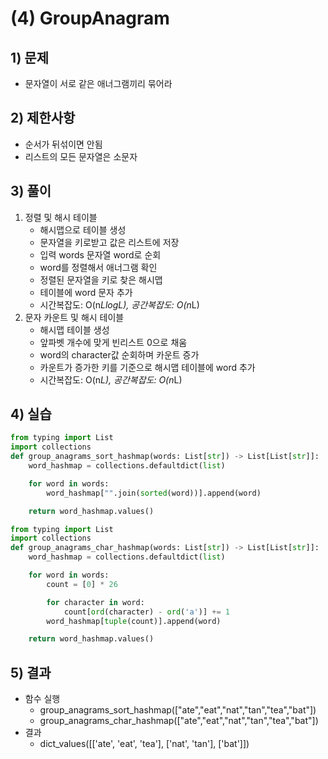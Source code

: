 # (4) GroupAnagram
## 1) 문제
- 문자열이 서로 같은 애너그램끼리 묶어라
## 2) 제한사항
- 순서가 뒤섞이면 안됨
- 리스트의 모든 문자열은 소문자
## 3) 풀이
1. 정렬 및 해시 테이블
    - 해시맵으로 테이블 생성
    - 문자열을 키로받고 값은 리스트에 저장
    - 입력 words 문자열 word로 순회
    - word를 정렬해서 애너그램 확인
    - 정렬된 문자열을 키로 찾은 해시맵 
    - 테이블에 word 문자 추가
    - 시간복잡도: O(n*LlogL), 공간복잡도: O(n*L)
2. 문자 카운트 및 해시 테이블
    - 해시맵 테이블 생성
    - 앞파벳 개수에 맞게 빈리스트 0으로 채움
    - word의 character값 순회하며 카운트 증가
    - 카운트가 증가한 키를 기준으로 해시맵 테이블에 word 추가
    - 시간복잡도: O(n*L), 공간복잡도: O(n*L)
## 4) 실습
```python
from typing import List
import collections
def group_anagrams_sort_hashmap(words: List[str]) -> List[List[str]]:
    word_hashmap = collections.defaultdict(list)

    for word in words:
        word_hashmap["".join(sorted(word))].append(word)

    return word_hashmap.values()
```
```python
from typing import List
import collections
def group_anagrams_char_hashmap(words: List[str]) -> List[List[str]]:
    word_hashmap = collections.defaultdict(list)

    for word in words:
        count = [0] * 26

        for character in word:
            count[ord(character) - ord('a')] += 1
        word_hashmap[tuple(count)].append(word)

    return word_hashmap.values()
```
## 5) 결과
- 함수 실행
    - group_anagrams_sort_hashmap(["ate","eat","nat","tan","tea","bat"])
    - group_anagrams_char_hashmap(["ate","eat","nat","tan","tea","bat"])
- 결과
    - dict_values([['ate', 'eat', 'tea'], ['nat', 'tan'], ['bat']])